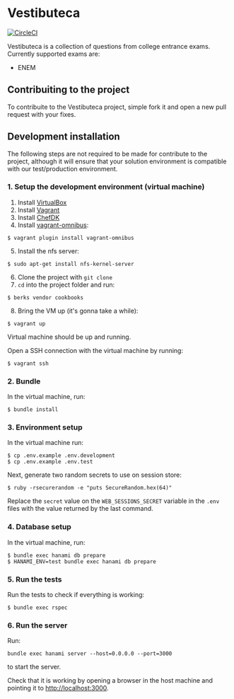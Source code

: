 # Vestibuteca

[![CircleCI](https://circleci.com/gh/play-it/vestibuteca.svg?style=svg)](https://circleci.com/gh/play-it/vestibuteca)

Vestibuteca is a collection of questions from college entrance exams. Currently supported exams are:
* ENEM

## Contribuiting to the project

To contribuite to the Vestibuteca project, simple fork it and open a new pull request with your fixes.

## Development installation

The following steps are not required to be made for contribute to the project, although it will ensure that your solution environment is compatible with our test/production environment.

### 1. Setup the development environment (virtual machine)

  1. Install [VirtualBox](https://www.virtualbox.org/wiki/Downloads)
  2. Install [Vagrant](https://www.vagrantup.com/downloads.html)
  3. Install [ChefDK](https://downloads.chef.io/chef-dk/)
  4. Install [vagrant-omnibus](https://github.com/chef/vagrant-omnibus):

  ```
  $ vagrant plugin install vagrant-omnibus
  ```

  5. Install the nfs server:

  ```
  $ sudo apt-get install nfs-kernel-server
  ```

  6. Clone the project with `git clone`
  7. `cd` into the project folder and run:

  ```
  $ berks vendor cookbooks
  ```

  8. Bring the VM up (it's gonna take a while):

  ```
  $ vagrant up
  ```

Virtual machine should be up and running.

Open a SSH connection with the virtual machine by running:

    $ vagrant ssh

### 2. Bundle

In the virtual machine, run:

    $ bundle install


### 3. Environment setup

In the virtual machine run:

    $ cp .env.example .env.development
    $ cp .env.example .env.test

Next, generate two random secrets to use on session store:

    $ ruby -rsecurerandom -e "puts SecureRandom.hex(64)"

Replace the `secret` value on the `WEB_SESSIONS_SECRET` variable in the `.env` files with the value returned by the last command.

### 4. Database setup

In the virtual machine, run:

    $ bundle exec hanami db prepare
    $ HANAMI_ENV=test bundle exec hanami db prepare

### 5. Run the tests

Run the tests to check if everything is working:

    $ bundle exec rspec

### 6. Run the server

Run:

    bundle exec hanami server --host=0.0.0.0 --port=3000

to start the server.

Check that it is working by opening a browser in the host machine and pointing it to [http://localhost:3000].

[http://localhost:3000]: http://localhost:3000
